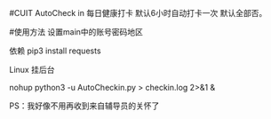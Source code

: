 #CUIT AutoCheck in
每日健康打卡
默认6小时自动打卡一次
默认全部否。


#使用方法
设置main中的账号密码地区

依赖
pip3 install requests

Linux 挂后台

nohup python3 -u AutoCheckin.py > checkin.log 2>&1 &


PS：我好像不用再收到来自辅导员的关怀了
